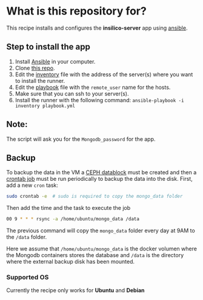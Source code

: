 # What is this repository for?
This recipe installs and configures the **insilico-server** app using [ansible](https://www.ansible.com/).

## Step to install the app
1. Install [Ansible](https://docs.ansible.com/ansible/latest/installation_guide/intro_installation.html) in your computer.
2. Clone [this repo](https://github.com/NLESC-JCER/gitlab_runner).
3. Edit the [inventory](https://docs.ansible.com/ansible/latest/user_guide/intro_inventory.html) file with the address of the server(s) where you want to install the runner.
4. Edit the [playbook](https://docs.ansible.com/ansible/latest/user_guide/playbooks.html) file with the `remote_user` name for the hosts.
5. Make sure that you can ssh to your server(s).
6. Install the runner with the following command:
   ``ansible-playbook -i inventory playbook.yml``

## Note:
The script will ask you for the `Mongodb_password` for the app.

## Backup
To backup the data in the VM a [CEPH datablock](https://doc.hpccloud.surfsara.nl/create-datablocks)
must be created and then a [crontab job](https://crontab.guru/) must be run periodically to backup
the data into the disk. First,
add a new `cron` task:
```bash
sudo crontab -e  # sudo is required to copy the mongo_data folder
```

Then add the time and the task to execute the job

```bash
00 9 * * * rsync -a /home/ubuntu/mongo_data /data
```

The previous command will copy the `mongo_data` folder every day at 9AM to the `/data` folder.

Here we assume that `/home/ubuntu/mongo_data` is the docker volumen where the Mongodb containers stores
the database and `/data` is the directory where the external backup disk has been mounted.


### Supported OS
Currently the recipe only works for **Ubuntu** and **Debian**
